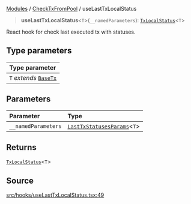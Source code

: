 [Modules](../../README.md) / [CheckTxFromPool](../README.md) / useLastTxLocalStatus

> **useLastTxLocalStatus**\<`T`\>(`__namedParameters`): [`TxLocalStatus`](../interfaces/TxLocalStatus.md)\<`T`\>

React hook for check last executed tx with statuses.

## Type parameters

| Type parameter |
| :------ |
| `T` *extends* [`BaseTx`](../../TransactionAdapters/types/type-aliases/BaseTx.md) |

## Parameters

| Parameter | Type |
| :------ | :------ |
| `__namedParameters` | [`LastTxStatusesParams`](../interfaces/LastTxStatusesParams.md)\<`T`\> |

## Returns

[`TxLocalStatus`](../interfaces/TxLocalStatus.md)\<`T`\>

## Source

[src/hooks/useLastTxLocalStatus.tsx:49](https://github.com/bgd-labs/fe-shared/blob/9fba57060d0d09d18d0564e6f8921c7206d93e88/src/hooks/useLastTxLocalStatus.tsx#L49)
